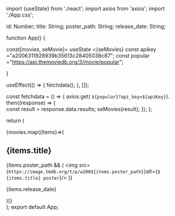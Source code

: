 import {useState} from './react';
import axios from 'axios';
import './App.css';

  id: Number;
  title: String;
  poster_path: String;
  release_date: String;

function App() {

  const[movies, seMovie]= useState <{seMovies}
  const apikey ="a2006311928939b35613c28405038c87";
  const popular ="https://api.themoviedb.org/3/movie/popular";

  }

  useEffect(() => {
    fetchdata();
  }, []);

  const fetchdata = () => {
    axios.get( `${popular}?api_key=${apiKey}`).
    then((response) => {  
      const result = response.data.results;
     seMovies(result);
      });
     };

  return ( 
<div className="App">

  {movies.map((items)=>( 
    <div className="movieContainer" keys= {items.id}>
    <h2> {items.title} </h2>
    {items.poster_path && (
      <img src={`https://image.tmdb.org/t/p/w200${items.poster_path}`}alt={`$
        {items.title} poster`}/>
    )}
<p> {items.release_date} </p>
</div>
  ))}
   </div>
   );
export default App;